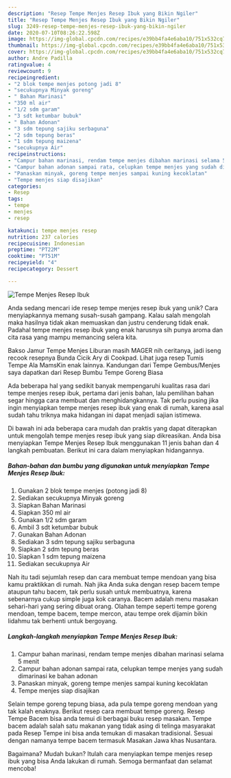 ```yaml
---
description: "Resep Tempe Menjes Resep Ibuk yang Bikin Ngiler"
title: "Resep Tempe Menjes Resep Ibuk yang Bikin Ngiler"
slug: 3249-resep-tempe-menjes-resep-ibuk-yang-bikin-ngiler
date: 2020-07-10T08:26:22.598Z
image: https://img-global.cpcdn.com/recipes/e39bb4fa4e6aba10/751x532cq70/tempe-menjes-resep-ibuk-foto-resep-utama.jpg
thumbnail: https://img-global.cpcdn.com/recipes/e39bb4fa4e6aba10/751x532cq70/tempe-menjes-resep-ibuk-foto-resep-utama.jpg
cover: https://img-global.cpcdn.com/recipes/e39bb4fa4e6aba10/751x532cq70/tempe-menjes-resep-ibuk-foto-resep-utama.jpg
author: Andre Padilla
ratingvalue: 4
reviewcount: 9
recipeingredient:
- "2 blok tempe menjes potong jadi 8"
- "secukupnya Minyak goreng"
- " Bahan Marinasi"
- "350 ml air"
- "1/2 sdm garam"
- "3 sdt ketumbar bubuk"
- " Bahan Adonan"
- "3 sdm tepung sajiku serbaguna"
- "2 sdm tepung beras"
- "1 sdm tepung maizena"
- "secukupnya Air"
recipeinstructions:
- "Campur bahan marinasi, rendam tempe menjes dibahan marinasi selama 5 menit"
- "Campur bahan adonan sampai rata, celupkan tempe menjes yang sudah dimarinasi ke bahan adonan"
- "Panaskan minyak, goreng tempe menjes sampai kuning kecoklatan"
- "Tempe menjes siap disajikan"
categories:
- Resep
tags:
- tempe
- menjes
- resep

katakunci: tempe menjes resep 
nutrition: 237 calories
recipecuisine: Indonesian
preptime: "PT22M"
cooktime: "PT51M"
recipeyield: "4"
recipecategory: Dessert

---
```



![Tempe Menjes Resep Ibuk](https://img-global.cpcdn.com/recipes/e39bb4fa4e6aba10/751x532cq70/tempe-menjes-resep-ibuk-foto-resep-utama.jpg)

Anda sedang mencari ide resep tempe menjes resep ibuk yang unik? Cara menyiapkannya memang susah-susah gampang. Kalau salah mengolah maka hasilnya tidak akan memuaskan dan justru cenderung tidak enak. Padahal tempe menjes resep ibuk yang enak harusnya sih punya aroma dan cita rasa yang mampu memancing selera kita.

Bakso Jamur Tempe Menjes Liburan masih MAGER nih ceritanya, jadi iseng recook resepnya Bunda Cicik Ary di Cookpad. Lihat juga resep Tumis Tempe Ala MamsKin enak lainnya. Kandungan dari Tempe Gembus/Menjes saya dapatkan dari Resep Bumbu Tempe Goreng Biasa

Ada beberapa hal yang sedikit banyak mempengaruhi kualitas rasa dari tempe menjes resep ibuk, pertama dari jenis bahan, lalu pemilihan bahan segar hingga cara membuat dan menghidangkannya. Tak perlu pusing jika ingin menyiapkan tempe menjes resep ibuk yang enak di rumah, karena asal sudah tahu triknya maka hidangan ini dapat menjadi sajian istimewa.


Di bawah ini ada beberapa cara mudah dan praktis yang dapat diterapkan untuk mengolah tempe menjes resep ibuk yang siap dikreasikan. Anda bisa menyiapkan Tempe Menjes Resep Ibuk menggunakan 11 jenis bahan dan 4 langkah pembuatan. Berikut ini cara dalam menyiapkan hidangannya.

<!--inarticleads1-->

##### Bahan-bahan dan bumbu yang digunakan untuk menyiapkan Tempe Menjes Resep Ibuk:

1. Gunakan 2 blok tempe menjes (potong jadi 8)
1. Sediakan secukupnya Minyak goreng
1. Siapkan  Bahan Marinasi
1. Siapkan 350 ml air
1. Gunakan 1/2 sdm garam
1. Ambil 3 sdt ketumbar bubuk
1. Gunakan  Bahan Adonan
1. Sediakan 3 sdm tepung sajiku serbaguna
1. Siapkan 2 sdm tepung beras
1. Siapkan 1 sdm tepung maizena
1. Sediakan secukupnya Air


Nah itu tadi sejumlah resep dan cara membuat tempe mendoan yang bisa kamu praktikkan di rumah. Nah jika Anda suka dengan resep bacem tempe ataupun tahu bacem, tak perlu susah untuk membuatnya, karena sebenarnya cukup simple juga kok caranya. Bacem adalah menu masakan sehari-hari yang sering dibuat orang. Olahan tempe seperti tempe goreng mendoan, tempe bacem, tempe mercon, atau tempe orek dijamin bikin lidahmu tak berhenti untuk bergoyang. 

<!--inarticleads2-->

##### Langkah-langkah menyiapkan Tempe Menjes Resep Ibuk:

1. Campur bahan marinasi, rendam tempe menjes dibahan marinasi selama 5 menit
1. Campur bahan adonan sampai rata, celupkan tempe menjes yang sudah dimarinasi ke bahan adonan
1. Panaskan minyak, goreng tempe menjes sampai kuning kecoklatan
1. Tempe menjes siap disajikan


Selain tempe goreng tepung biasa, ada pula tempe goreng mendoan yang tak kalah enaknya. Berikut resep cara membuat tempe goreng. Resep Tempe Bacem bisa anda temui di berbagai buku resep masakan. Tempe bacem adalah salah satu makanan yang tidak asing di telinga masyarakat pada Resep Tempe ini bisa anda temukan di masakan tradisional. Sesuai dengan namanya tempe bacem termasuk Masakan Jawa khas Nusantara. 

Bagaimana? Mudah bukan? Itulah cara menyiapkan tempe menjes resep ibuk yang bisa Anda lakukan di rumah. Semoga bermanfaat dan selamat mencoba!
